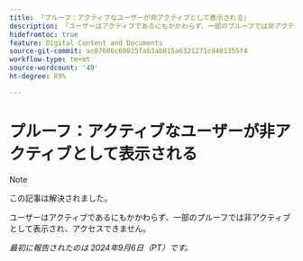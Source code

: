 ```yaml
---
title: 「プルーフ：アクティブなユーザーが非アクティブとして表示される」
description: 「ユーザーはアクティブであるにもかかわらず、一部のプルーフでは非アクティブとして表示され、アクセスできません。」
hidefromtoc: true
feature: Digital Content and Documents
source-git-commit: ac07686c60025fab3ab815a6321271cd401355f4
workflow-type: tm+mt
source-wordcount: '49'
ht-degree: 89%

---
```


# プルーフ：アクティブなユーザーが非アクティブとして表示される

>[!NOTE]
>
>この記事は解決されました。

ユーザーはアクティブであるにもかかわらず、一部のプルーフでは非アクティブとして表示され、アクセスできません。

_最初に報告されたのは 2024年9月6日（PT）です。_
